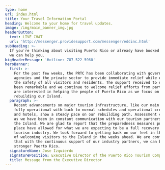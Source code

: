 ```yaml
---
type: home
url: index.html
title: Your Travel Information Portal
heading: Welcome to your home for travel updates.
image: /img/main_banner_img.jpg
headerButton:
  text: LIVE CHAT
  url: 'http://messenger.providesupport.com/messenger/eddinc.html'
subHeading: >-
  If you're thinking about visiting Puerto Rico or already have booked a trip,
  we can help you.
bigHeaderMessage: 'Hotline: 787-522-5960'
heroBanner:
  first: >-
    For the past few weeks, the PRTC has been collaborating with government
    agencies and the private sector to provide immediate relief while ensuring
    the safety of all visitors and residents. The support received to date has
    been remarkable and we continue to welcome relief efforts from partners who
    are interested in helping the people of Puerto Rico as we focus on
    rebuilding our Island.
  paragraph: >-
    Recent advancements on major tourism infrastructure, like our main airport
    fully operational with back to normal schedules and operational cruise ports
    and hotels, show a steady pace on our rebuilding path. Assessment continues
    as we have been in constant communication with our tourism partners across
    the Island. We are glad to report that the preparedness measures put into
    place have allowed for what we are expecting to be a full recovery for our
    tourism industry. We look forward to getting back on our feet in the hopes
    of welcoming visitors to the Island in the weeks ahead. We are confident
    that with the continuous support of our industry partners, we can build a
    stronger Puerto Rico.
  signatureName: Jose Izquierdo
  signaturePosition: Executive Director of the Puerto Rico Tourism Company
  title: Message from the Executive Director
---
```


